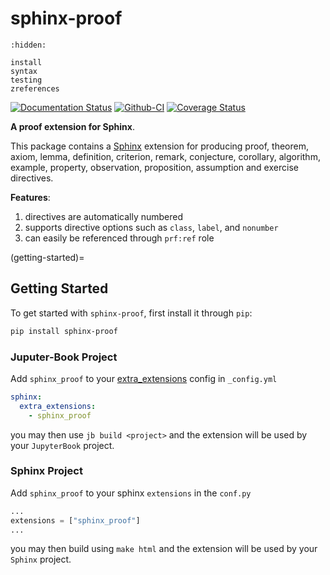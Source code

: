 # sphinx-proof

```{toctree}
:hidden:

install
syntax
testing
zreferences
```

[![Documentation Status][rtd-badge]][rtd-link]
[![Github-CI][github-ci]][github-link]
[![Coverage Status][codecov-badge]][codecov-link]

**A proof extension for Sphinx**.

This package contains a [Sphinx](http://www.sphinx-doc.org/en/master/) extension
for producing proof, theorem, axiom, lemma, definition, criterion, remark, conjecture,
corollary, algorithm, example, property, observation, proposition, assumption and exercise directives.

**Features**:

1. directives are automatically numbered
2. supports directive options such as `class`, `label`, and `nonumber`
3. can easily be referenced through `prf:ref` role

(getting-started)=
## Getting Started

To get started with `sphinx-proof`, first install it through `pip`:

```bash
pip install sphinx-proof
```

### Juputer-Book Project

Add `sphinx_proof` to your [extra_extensions](https://jupyterbook.org/advanced/sphinx.html#custom-sphinx-extensions) config in `_config.yml`

```yaml
sphinx:
  extra_extensions:
    - sphinx_proof
```

you may then use `jb build <project>` and the extension will be used by your `JupyterBook` project.

### Sphinx Project

Add `sphinx_proof` to your sphinx `extensions` in the `conf.py`

```python
...
extensions = ["sphinx_proof"]
...
```

you may then build using `make html` and the extension will be used by your `Sphinx` project.


[rtd-badge]: https://readthedocs.org/projects/sphinx-proof/badge/?version=latest
[rtd-link]: https://sphinx-proof.readthedocs.io/en/latest/?badge=latest
[github-ci]: https://github.com/executablebooks/sphinx-proof/workflows/continuous-integration/badge.svg?branch=master
[github-link]: https://github.com/executablebooks/sphinx-proof
[codecov-badge]: https://codecov.io/gh/executablebooks/sphinx-proof/branch/master/graph/badge.svg
[codecov-link]: https://codecov.io/gh/executablebooks/sphinx-proof
